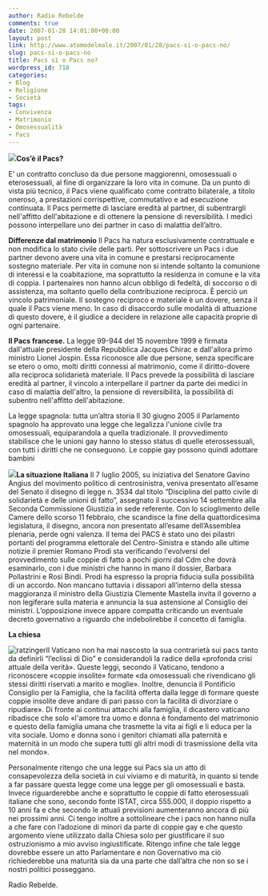 ```yaml
---
author: Radio Rebelde
comments: true
date: 2007-01-28 14:01:00+00:00
layout: post
link: http://www.atomodelmale.it/2007/01/28/pacs-si-o-pacs-no/
slug: pacs-si-o-pacs-no
title: Pacs sì o Pacs no?
wordpress_id: 718
categories:
- Blog
- Religione
- Società
tags:
- Convivenza
- Matrimonio
- Omosessualità
- Pacs
---
```


**![](http://www.atomodelmale.it/wp-content/uploads/2008/10/5631-300x232.jpg)Cos’è il Pacs?**

E’ un contratto concluso da due persone maggiorenni, omosessuali o eterosessuali, al fine di organizzare la loro vita in comune. Da un punto di vista più tecnico, il Pacs viene qualificato come contratto bilaterale, a titolo oneroso, a prestazioni corrispettive, commutativo e ad esecuzione continuata. Il Pacs permette di lasciare eredità al partner, di subentrargli nell'affitto dell'abitazione e di ottenere la pensione di reversibilità. I medici possono interpellare uno dei partner in caso di malattia dell’altro.

**Differenze dal matrimonio**
Il Pacs ha natura esclusivamente contrattuale e non modifica lo stato civile delle parti. Per sottoscrivere un Pacs i due partner devono avere una vita in comune e prestarsi reciprocamente sostegno materiale. Per vita in comune non si intende soltanto la comunione di interessi e la coabitazione, ma soprattutto la residenza in comune e la vita di coppia. I partenaires non hanno alcun obbligo di fedeltà, di soccorso o di assistenza, ma soltanto quello della contribuzione reciproca. È perciò un vincolo patrimoniale. Il sostegno reciproco e materiale è un dovere, senza il quale il Pacs viene meno. In caso di disaccordo sulle modalità di attuazione di questo dovere, è il giudice a decidere in relazione alle capacità proprie di ogni partenaire.

<!-- more -->


**Il Pacs francese.**
La legge 99-944 del 15 novembre 1999 è firmata dall'attuale presidente della Repubblica Jacques Chirac e dall'allora primo ministro Lionel Jospin. Essa riconosce alle due persone, senza specificare se etero o omo, molti diritti connessi al matrimonio, come il diritto-dovere alla reciproca solidarietà materiale. Il Pacs prevede la possibilità di lasciare eredità al partner, il vincolo a interpellare il partner da parte dei medici in caso di malattia dell'altro, la pensione di reversibilità, la possibilità di subentro nell'affitto dell'abitazione.

La legge spagnola: tutta un’altra storia
Il 30 giugno 2005 il Parlamento spagnolo ha approvato una legge che legalizza l'unione civile tra omosessuali, equiparandola a quella tradizionale. Il provvedimento stabilisce che le unioni gay hanno lo stesso status di quelle eterossessuali, con tutti i diritti che ne conseguono. Le coppie gay possono quindi adottare bambini

**![](http://www.atomodelmale.it/wp-content/uploads/2008/10/berlusconi1.jpg)La situazione Italiana**
Il 7 luglio 2005, su iniziativa del Senatore Gavino Angius del movimento politico di centrosinistra, veniva presentato all’esame del Senato il disegno di legge n. 3534 dal titolo “Disciplina del patto civile di solidarietà e delle unioni di fatto”, assegnato il successivo 14 settembre alla Seconda Commissione Giustizia in sede referente. Con lo scioglimento delle Camere dello scorso 11 febbraio, che scandisce la fine della quattordicesima legislatura, il disegno, ancora non presentato all’esame dell’Assemblea plenaria, perde ogni valenza.
Il tema dei PACS è stato uno dei  pilastri portanti del programma elettorale del Centro-Sinistra  e stando alle ultime notizie il premier Romano Prodi sta verificando l'evolversi del provvedimento sulle coppie di fatto a pochi giorni dal Cdm che dovrà esaminarlo, con i due ministri che hanno in mano il dossier, Barbara Pollastrini e Rosi Bindi. Prodi ha espresso la propria fiducia sulla possibilità di un accordo. Non mancano tuttavia i dissapori all’interno della stessa maggioranza il ministro della Giustizia Clemente Mastella invita il governo a non legiferare sulla materia e annuncia la sua astensione al Consiglio dei ministri.
L’opposizione invece appare compatta criticando un eventuale decreto governativo a riguardo che indebolirebbe il concetto di famiglia.

**La chiesa**

![ratzinger](http://www.atomodelmale.it/wp-content/uploads/2008/10/ratzinger.jpg)Il Vaticano non ha mai nascosto la sua contrarietà sui pacs tanto da definirli  “l’eclissi di Dio” e considerandoli la radice della «profonda crisi attuale della verità». Queste leggi, secondo il Vaticano, tendono a riconoscere «coppie insolite» formate «da omosessuali che rivendicano gli stessi diritti riservati a marito e moglie».
Inoltre, denuncia il Pontificio Consiglio per la Famiglia, che la facilità offerta dalla legge di formare queste coppie insolite deve andare di pari passo con la facilità di divorziare o ripudiare». Di fronte ai continui attacchi alla famiglia, il dicastero vaticano ribadisce che solo «l'amore tra uomo e donna è fondamento del matrimonio e questo della famiglia umana che trasmette la vita ai figli e li educa per la vita sociale. Uomo e donna sono i genitori chiamati alla paternità e maternità in un modo che supera tutti gli altri modi di trasmissione della vita nel mondo».

Personalmente ritengo che una legge sui Pacs sia un atto di consapevolezza della società in cui viviamo e di maturità, in quanto si tende a far passare questa legge come una legge per gli omosessuali e basta.
Invece riguarderebbe anche e soprattutto le  coppie di fatto eterosessuali italiane che sono, secondo fonte ISTAT, circa 555.000, il doppio rispetto a 10 anni fa e che secondo le attuali previsioni aumenteranno ancora di più nei prossimi anni.
Ci tengo inoltre a sottolineare che i pacs non hanno nulla a che fare con l’adozione di minori da parte di coppie gay e che questo argomento viene utilizzato dalla Chiesa solo per giustificare il suo ostruzionismo a mio avviso ingiustificate.
Ritengo infine che tale legge dovrebbe essere un atto Parlamentare e non Governativo ma ciò richiederebbe una maturità sia da una parte che dall’altra che non so se i nostri politici posseggano.

Radio Rebelde.



